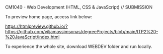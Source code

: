 CM1040 - Web Development (HTML, CSS & JavaScript) // SUBMISSION

To preview home page, access link below:

https://htmlpreview.github.io/?https://github.com/viljamassimsonas/degreeProjects/blob/main/ITP2%20-%20JavaScript/index.html

To experience the whole site, download WEBDEV folder and run locally.
